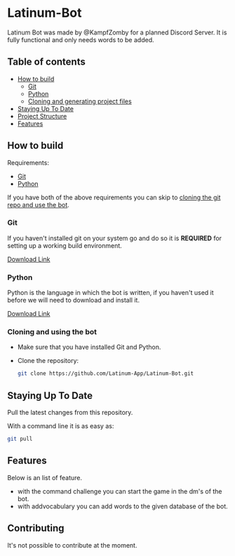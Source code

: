 # Latinum-Bot

Latinum Bot was made by @KampfZomby for a planned Discord Server. 
It is fully functional and only needs words to be added.

## Table of contents

 * [How to build](#how-to-build)
    * [Git](#git)
    * [Python](#Python)
    * [Cloning and generating project files](#cloning-and-generating-project-files)
 * [Staying Up To Date](#staying-up-to-date)
 * [Project Structure](#project-structure)
 * [Features](#features)
 
 ## How to build

Requirements:

 * [Git](#Git)
 * [Python](#Python)

If you have both of the above requirements you can skip to [cloning the git repo and use the bot](#cloning-and-using-the-bot).

### Git

If you haven't installed git on your system go and do so it is **REQUIRED** for setting up a working build environment.

[Download Link](https://git-scm.com/download/win)

### Python

Python is the language in which the bot is written, if you haven't used it before we will need to download and install it.

[Download Link](https://www.python.org/downloads/)

### Cloning and using the bot

- Make sure that you have installed Git and Python.

- Clone the repository:
  ```bash
  git clone https://github.com/Latinum-App/Latinum-Bot.git
  ```
  
 ## Staying Up To Date

Pull the latest changes from this repository.

With a command line it is as easy as:

```bash
git pull
``` 
 
  ## Features

Below is an list of feature.

- with the command challenge you can start the game in the dm's of the bot.
- with addvocabulary you can add words to the given database of the bot.

## Contributing

It's not possible to contribute at the moment.
